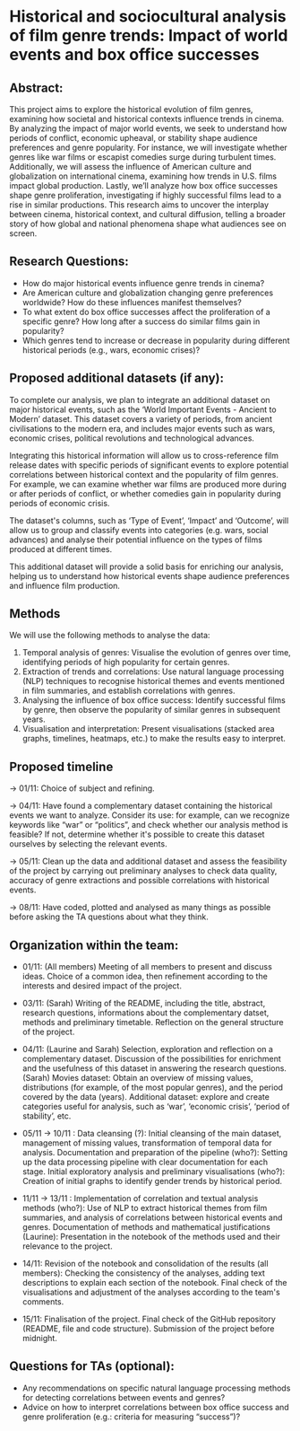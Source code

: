 # Historical and sociocultural analysis of film genre trends: Impact of world events and box office successes

## Abstract: 

This project aims to explore the historical evolution of film genres, examining how societal and historical contexts influence trends in cinema. 
By analyzing the impact of major world events, we seek to understand how periods of conflict, economic upheaval, or stability shape audience preferences and genre popularity. For instance, we will investigate whether genres like war films or escapist comedies surge during turbulent times. Additionally, we will assess the influence of American culture and globalization on international cinema, examining how trends in U.S. films impact global production. 
Lastly, we’ll analyze how box office successes shape genre proliferation, investigating if highly successful films lead to a rise in similar productions. This research aims to uncover the interplay between cinema, historical context, and cultural diffusion, telling a broader story of how global and national phenomena shape what audiences see on screen.

## Research Questions:

- How do major historical events influence genre trends in cinema?
- Are American culture and globalization changing genre preferences worldwide? How do these influences manifest themselves?
- To what extent do box office successes affect the proliferation of a specific genre? How long after a success do similar films gain in popularity?
- Which genres tend to increase or decrease in popularity during different historical periods (e.g., wars, economic crises)?

## Proposed additional datasets (if any):

To complete our analysis, we plan to integrate an additional dataset on major historical events, such as the ‘World Important Events - Ancient to Modern’ dataset. This dataset covers a variety of periods, from ancient civilisations to the modern era, and includes major events such as wars, economic crises, political revolutions and technological advances.

Integrating this historical information will allow us to cross-reference film release dates with specific periods of significant events to explore potential correlations between historical context and the popularity of film genres. For example, we can examine whether war films are produced more during or after periods of conflict, or whether comedies gain in popularity during periods of economic crisis.

The dataset's columns, such as ‘Type of Event’, ‘Impact’ and ‘Outcome’, will allow us to group and classify events into categories (e.g. wars, social advances) and analyse their potential influence on the types of films produced at different times.

This additional dataset will provide a solid basis for enriching our analysis, helping us to understand how historical events shape audience preferences and influence film production.

## Methods

We will use the following methods to analyse the data:

1) Temporal analysis of genres: Visualise the evolution of genres over time, identifying periods of high popularity for certain genres.
2) Extraction of trends and correlations: Use natural language processing (NLP) techniques to recognise historical themes and events mentioned in film summaries, and establish correlations with genres.
3) Analysing the influence of box office success: Identify successful films by genre, then observe the popularity of similar genres in subsequent years.
4) Visualisation and interpretation: Present visualisations (stacked area graphs, timelines, heatmaps, etc.) to make the results easy to interpret.

## Proposed timeline

-> 01/11: Choice of subject and refining.

-> 04/11: Have found a complementary dataset containing the historical events we want to analyze. Consider its use: for example, can we recognize keywords like “war” or “politics”, and check whether our analysis method is feasible? If not, determine whether it's possible to create this dataset ourselves by selecting the relevant events.

-> 05/11: Clean up the data and additional dataset and assess the feasibility of the project by carrying out preliminary analyses to check data quality, accuracy of genre extractions and possible correlations with historical events.

-> 08/11: Have coded, plotted and analysed as many things as possible before asking the TA questions about what they think.

## Organization within the team:

- 01/11: (All members) Meeting of all members to present and discuss ideas. Choice of a common idea, then refinement according to the interests and desired impact of the project.

- 03/11: (Sarah) Writing of the README, including the title, abstract, research questions, informations about the complementary datset, methods and preliminary timetable. Reflection on the general structure of the project.

- 04/11: (Laurine and Sarah) Selection, exploration and reflection on a complementary dataset. Discussion of the possibilities for enrichment and the usefulness of this dataset in answering the research questions.
(Sarah) Movies dataset: Obtain an overview of missing values, distributions (for example, of the most popular genres), and the period covered by the data (years). Additional dataset: explore and create categories useful for analysis, such as ‘war’, ‘economic crisis’, ‘period of stability’, etc.

- 05/11 -> 10/11 :
Data cleansing (?): Initial cleansing of the main dataset, management of missing values, transformation of temporal data for analysis.
Documentation and preparation of the pipeline (who?): Setting up the data processing pipeline with clear documentation for each stage.
Initial exploratory analysis and preliminary visualisations (who?): Creation of initial graphs to identify gender trends by historical period.

- 11/11 -> 13/11 :
Implementation of correlation and textual analysis methods (who?): Use of NLP to extract historical themes from film summaries, and analysis of correlations between historical events and genres.
Documentation of methods and mathematical justifications (Laurine): Presentation in the notebook of the methods used and their relevance to the project.

- 14/11:
Revision of the notebook and consolidation of the results (all members): Checking the consistency of the analyses, adding text descriptions to explain each section of the notebook. Final check of the visualisations and adjustment of the analyses according to the team's comments.

- 15/11: Finalisation of the project. Final check of the GitHub repository (README, file and code structure). Submission of the project before midnight.

## Questions for TAs (optional): 

- Any recommendations on specific natural language processing methods for detecting correlations between events and genres?
- Advice on how to interpret correlations between box office success and genre proliferation (e.g.: criteria for measuring “success”)?
